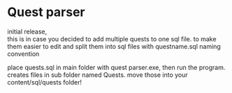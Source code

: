 # Quest parser
initial release,  
this is in case you decided to add multiple quests to one sql file.
to make them easier to edit and split them into sql files with questname.sql naming convention

place quests.sql in main folder with quest parser.exe, then run the program.
creates files in sub folder named Quests. 
move those into your content/sql/quests folder!
